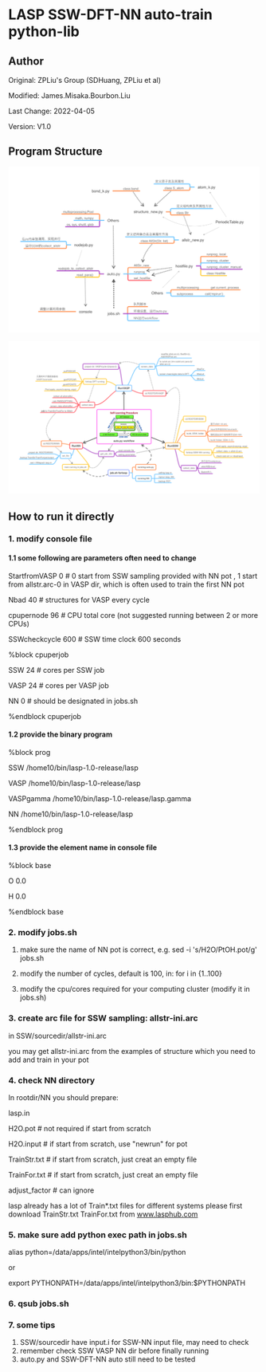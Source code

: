 # LASP SSW-DFT-NN auto-train python-lib

## Author
Original: ZPLiu's Group (SDHuang, ZPLiu et al)

Modified: James.Misaka.Bourbon.Liu

Last Change: 2022-04-05

Version: V1.0

## Program Structure



![auto_dependance](image/auto_dependance.png)

![auto_workflow](image/auto_workflow.png)

## How to run it directly

### 1. modify console file

#### 1.1 some following are parameters often need to change

StartfromVASP 0   # 0 start from SSW sampling provided with NN pot , 1 start from allstr.arc-0 in VASP dir, which is often used to train the first NN pot

Nbad   40    # structures for VASP every cycle

cpupernode 96   # CPU total core (not suggested running between 2 or more CPUs)

SSWcheckcycle  600   # SSW time clock 600 seconds

%block cpuperjob

SSW  24         # cores per SSW job

VASP 24         # cores per VASP job

NN   0          # should be designated in jobs.sh

%endblock cpuperjob

#### 1.2 provide the binary program

%block prog

SSW  /home10/bin/lasp-1.0-release/lasp

VASP  /home10/bin/lasp-1.0-release/lasp

VASPgamma  /home10/bin/lasp-1.0-release/lasp.gamma

NN  /home10/bin/lasp-1.0-release/lasp

%endblock prog

#### 1.3 provide the element name in console file

%block base

O   0.0

H   0.0

%endblock base


### 2. modify jobs.sh

1. make sure the name of NN pot is correct, e.g. sed -i 's/H2O/PtOH.pot/g' jobs.sh
2. modify the number of cycles, default is 100, in: for i in {1..100}

3. modify the cpu/cores required for your computing cluster (modify it in jobs.sh)

### 3. create arc file for SSW sampling:  allstr-ini.arc
   in SSW/sourcedir/allstr-ini.arc

   you may get allstr-ini.arc from the examples of structure which you need to add and train in your pot


### 4. check NN directory
   In rootdir/NN you should prepare:

   lasp.in

   H2O.pot          # not required if start from scratch

   H2O.input        # if start from scratch, use "newrun" for pot

   TrainStr.txt     # if start from scratch, just creat an empty file

   TrainFor.txt     # if start from scratch, just creat an empty file

   adjust_factor  # can ignore

lasp already has a lot of Train*.txt files for different systems please first download TrainStr.txt TrainFor.txt from www.lasphub.com

### 5. make sure add python exec path in jobs.sh

alias python=/data/apps/intel/intelpython3/bin/python

or 

export PYTHONPATH=/data/apps/intel/intelpython3/bin:$PYTHONPATH


### 6. qsub jobs.sh


### 7. some tips

1. SSW/sourcedir have input.i for SSW-NN input file, may need to check
2. remember check SSW VASP NN dir before finally running
3. auto.py and SSW-DFT-NN auto still need to be tested

